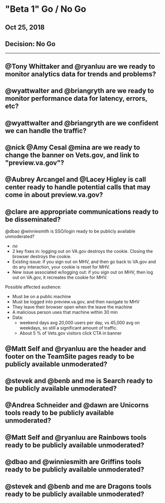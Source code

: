 # "Beta 1" Go / No Go 
## Oct 25, 2018

## Decision: No Go

---

@Tony Whittaker and @ryanluu are we ready to monitor analytics data for trends and problems?
-

@wyattwalter and @briangryth are we ready to monitor performance data for latency, errors, etc?
- 

@wyattwalter and @briangryth are we confident we can handle the traffic?
- 

@nick @Amy Cesal @mina are we ready to change the banner on Vets.gov, and link to "preview.va.gov"?
- 

@Aubrey Arcangel and @Lacey Higley is call center ready to handle potential calls that may come in about preview.va.gov? 
- 

@clare are appropriate communications ready to be disseminated?
- 

@dbao @winniesmith is SSO/login ready to be publicly available unmoderated?
- *no*
- 2 key fixes in: logging out on VA.gov destroys the cookie. Closing the browser destroys the cookie.
- Existing issue: if you sign out on MHV, and then go back to VA.gov and do any interaction, your cookie is reset for MHV. 
- New issue associated w/logging out: if you sign out on MHV, then log out on VA.gov, it recreates the cookie for MHV.

Possible affected audience:
- Must be on a public machine
- Must be logged into preview.va.gov, and then navigate to MHV
- They leave their browser open when the leave the machine
- A malicious person uses that machine within 30 min
- Data:
  - weekend days avg 20,000 users per day, vs 45,000 avg on weekdays, so still a significant amount of traffic.
  - About 5 % of Vets.gov visitors click CTA in banner

@Matt Self and @ryanluu are the header and footer on the TeamSite pages ready to be publicly available unmoderated?
- 

@stevek and @benb and me is Search ready to be publicly available unmoderated?
- 

@Andrea Schneider and @dawn are Unicorns tools ready to be publicly available unmoderated?
- 

@Matt Self and @ryanluu are Rainbows tools ready to be publicly available unmoderated?
- 

@dbao and @winniesmith are Griffins tools ready to be publicly available unmoderated?
- 

@stevek and @benb and me are Dragons tools ready to be publicly available unmoderated?
- 
